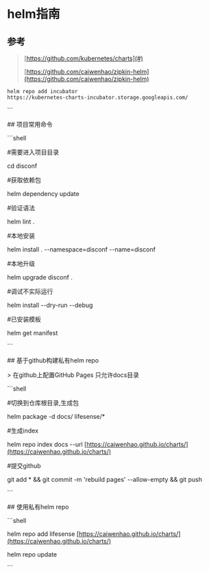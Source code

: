 # helm指南

## 参考

> [https://github.com/kubernetes/charts](#)
>
> [https://github.com/caiwenhao/zipkin-helm](https://github.com/caiwenhao/zipkin-helm)

```
helm repo add incubator 
https://kubernetes-charts-incubator.storage.googleapis.com/

```



\`\`\`

\#\# 项目常用命令

\`\`\`shell

\#需要进入项目目录

cd disconf

\#获取依赖包

helm dependency update

\#验证语法

helm lint .

\#本地安装

helm install . --namespace=disconf --name=disconf

\#本地升级

helm  upgrade  disconf .

\#调试不实际运行

helm install --dry-run --debug

\#已安装模板

helm get manifest

\`\`\`

\#\# 基于github构建私有helm repo

&gt; 在github上配置GitHub Pages  只允许docs目录

\`\`\`shell

\#切换到仓库根目录,生成包

helm package -d docs/ lifesense/\*

\#生成index

helm repo index docs --url [https://caiwenhao.github.io/charts/](https://caiwenhao.github.io/charts/)

\#提交github

git add \* && git commit -m 'rebuild pages' --allow-empty && git push

\`\`\`

\#\# 使用私有helm repo

\`\`\`shell

helm repo add lifesense [https://caiwenhao.github.io/charts/](https://caiwenhao.github.io/charts/)

helm repo update

\`\`\`

